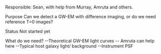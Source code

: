 Responsible: Sean, with help from Murray, Amruta and others.

Purpose
Can we detect a GW-EM with difference imaging, or do we need reference T=0 images?

Status
Not started yet

What do we need?
--Theoretical GW-EM light curves -- Amruta can help here 
--Typical host galaxy light/ background 
--Instrument PSF
